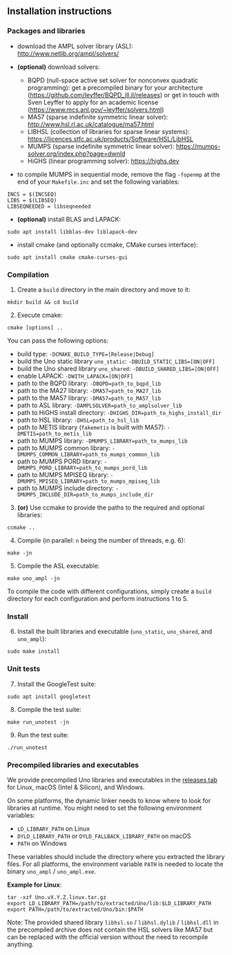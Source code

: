 ## Installation instructions

### Packages and libraries

* download the AMPL solver library (ASL): http://www.netlib.org/ampl/solvers/

* **(optional)** download  solvers:
    * BQPD (null-space active set solver for nonconvex quadratic programming): get a precompiled binary for your architecture (https://github.com/leyffer/BQPD_jll.jl/releases) or get in touch with Sven Leyffer to apply for an academic license (https://www.mcs.anl.gov/~leyffer/solvers.html)
    * MA57 (sparse indefinite symmetric linear solver): http://www.hsl.rl.ac.uk/catalogue/ma57.html
    * LIBHSL (collection of libraries for sparse linear systems): https://licences.stfc.ac.uk/products/Software/HSL/LibHSL
    * MUMPS (sparse indefinite symmetric linear solver): https://mumps-solver.org/index.php?page=dwnld
    * HiGHS (linear programming solver): https://highs.dev

* to compile MUMPS in sequential mode, remove the flag `-fopenmp` at the end of your `Makefile.inc` and set the following variables:
```console
INCS = $(INCSEQ)
LIBS = $(LIBSEQ)
LIBSEQNEEDED = libseqneeded
```

* **(optional)** install BLAS and LAPACK:
```console
sudo apt install libblas-dev liblapack-dev
```
* install cmake (and optionally ccmake, CMake curses interface):
```console
sudo apt install cmake cmake-curses-gui
```

### Compilation

1. Create a `build` directory in the main directory and move to it:
```console
mkdir build && cd build
```
2. Execute cmake:  
```console
cmake [options] ..
```
You can pass the following options:
- build type: `-DCMAKE_BUILD_TYPE=[Release|Debug]`
- build the Uno static library `uno_static`: `-DBUILD_STATIC_LIBS=[ON|OFF]`
- build the Uno shared library `uno_shared`: `-DBUILD_SHARED_LIBS=[ON|OFF]`
- enable LAPACK: `-DWITH_LAPACK=[ON|OFF]`
- path to the BQPD library: `-DBQPD=path_to_bqpd_lib`
- path to the MA27 library: `-DMA57=path_to_MA27_lib`
- path to the MA57 library: `-DMA57=path_to_MA57_lib`
- path to ASL library: `-DAMPLSOLVER=path_to_amplsolver_lib`
- path to HiGHS install directory: `-DHIGHS_DIR=path_to_highs_install_dir`
- path to HSL library: `-DHSL=path_to_hsl_lib`
- path to METIS library (`fakemetis` is built with MA57): `-DMETIS=path_to_metis_lib`
- path to MUMPS library: `-DMUMPS_LIBRARY=path_to_mumps_lib`
- path to MUMPS common library: `-DMUMPS_COMMON_LIBRARY=path_to_mumps_common_lib`
- path to MUMPS PORD library: `-DMUMPS_PORD_LIBRARY=path_to_mumps_pord_lib`
- path to MUMPS MPISEQ library: `-DMUMPS_MPISEQ_LIBRARY=path_to_mumps_mpiseq_lib`
- path to MUMPS include directory: `-DMUMPS_INCLUDE_DIR=path_to_mumps_include_dir`

3. **(or)** Use ccmake to provide the paths to the required and optional libraries:
```console
ccmake ..
```
4. Compile (in parallel: `n` being the number of threads, e.g. 6):
```console
make -jn
```
5. Compile the ASL executable:
```console
make uno_ampl -jn
```

To compile the code with different configurations, simply create a `build` directory for each configuration and perform instructions 1 to 5.

### Install

6. Install the built libraries and executable (`uno_static`, `uno_shared`, and `uno_ampl`):
```console
sudo make install
```

### Unit tests

7. Install the GoogleTest suite:
```console
sudo apt install googletest
```
8. Compile the test suite:
```console
make run_unotest -jn
```
9. Run the test suite:
```console
./run_unotest
```

### Precompiled libraries and executables

We provide precompiled Uno libraries and executables in the [releases tab](https://github.com/cvanaret/Uno/releases/latest/) for Linux, macOS (Intel & Silicon), and Windows.

On some platforms, the dynamic linker needs to know where to look for libraries at runtime.
You might need to set the following environment variables:

- `LD_LIBRARY_PATH` on Linux
- `DYLD_LIBRARY_PATH` or `DYLD_FALLBACK_LIBRARY_PATH` on macOS
- `PATH` on Windows

These variables should include the directory where you extracted the library files.
For all platforms, the environment variable `PATH` is needed to locate the binary `uno_ampl` / `uno_ampl.exe`.

**Example for Linux**:
```console
tar -xzf Uno.vX.Y.Z.linux.tar.gz
export LD_LIBRARY_PATH=/path/to/extracted/Uno/lib:$LD_LIBRARY_PATH
export PATH=/path/to/extracted/Uno/bin:$PATH
```

Note: The provided shared library `libhsl.so` / `libhsl.dylib` / `libhsl.dll` in the precompiled archive does not contain the HSL solvers like MA57 but can be replaced with the official version without the need to recompile anything.
